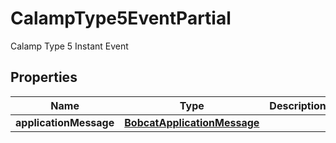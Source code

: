 

# CalampType5EventPartial

Calamp Type 5 Instant Event

## Properties

| Name | Type | Description | Notes |
|------------ | ------------- | ------------- | -------------|
|**applicationMessage** | [**BobcatApplicationMessage**](BobcatApplicationMessage.md) |  |  [optional] |



